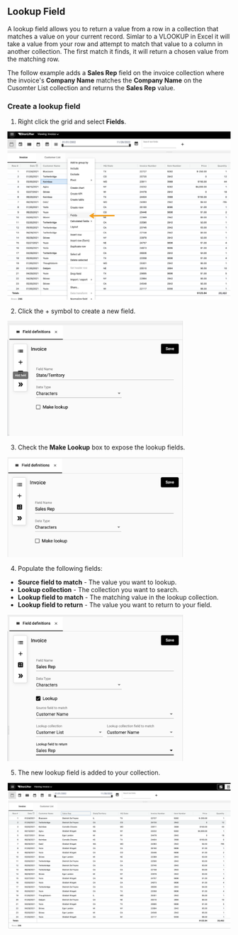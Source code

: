 
## Lookup Field
A lookup field allows you to return a value from a row in a collection that matches a value on your current record. Simlar to a VLOOKUP in Excel it will take a value from your row and attempt to match that value to a column in another collection. The first match it finds, it will return a chosen value from the matching row.

The follow example adds a **Sales Rep** field on the invoice collection where the invoice's **Company Name** matches the **Company Name** on the Cusomter List collection and returns the **Sales Rep** value.

### Create a lookup field
1. Right click the grid and select **Fields**.

<img src="../assets/lookup_01.jpg"  style="width:800px" class="border"></img>

2. Click the + symbol to create a new field.

<img src="../assets/lookup_02.png"  style="width:400px" class="border"></img>

3. Check the **Make Lookup** box to expose the lookup fields.

<img src="../assets/lookup_05.png"  style="width:400px" class="border"></img>

4. Populate the following fields:
- **Source field to match** - The value you want to lookup.
- **Lookup collection** - The collection you want to search.
- **Lookup field to match** - The matching value in the lookup collection.
- **Lookup field to return** - The value you want to return to your field.

<img src="../assets/lookup_03.png"  style="width:400px" class="border"></img>

5. The new lookup field is added to your collection.

<img src="../assets/lookup_04.png"  style="width:800px" class="border"></img>


